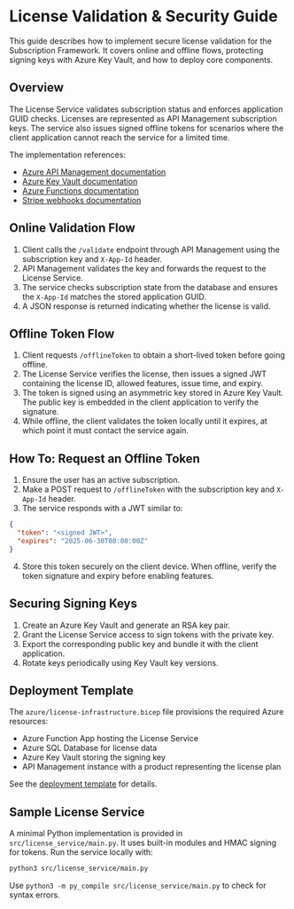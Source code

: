 # License Validation & Security Guide

This guide describes how to implement secure license validation for the Subscription Framework. It covers online and offline flows, protecting signing keys with Azure Key Vault, and how to deploy core components.

## Overview

The License Service validates subscription status and enforces application GUID checks. Licenses are represented as API Management subscription keys. The service also issues signed offline tokens for scenarios where the client application cannot reach the service for a limited time.

The implementation references:

- [Azure API Management documentation](https://learn.microsoft.com/azure/api-management/)
- [Azure Key Vault documentation](https://learn.microsoft.com/azure/key-vault/)
- [Azure Functions documentation](https://learn.microsoft.com/azure/azure-functions/)
- [Stripe webhooks documentation](https://stripe.com/docs/webhooks)

## Online Validation Flow

1. Client calls the `/validate` endpoint through API Management using the subscription key and `X-App-Id` header.
2. API Management validates the key and forwards the request to the License Service.
3. The service checks subscription state from the database and ensures the `X-App-Id` matches the stored application GUID.
4. A JSON response is returned indicating whether the license is valid.

## Offline Token Flow

1. Client requests `/offlineToken` to obtain a short-lived token before going offline.
2. The License Service verifies the license, then issues a signed JWT containing the license ID, allowed features, issue time, and expiry.
3. The token is signed using an asymmetric key stored in Azure Key Vault. The public key is embedded in the client application to verify the signature.
4. While offline, the client validates the token locally until it expires, at which point it must contact the service again.

## How To: Request an Offline Token

1. Ensure the user has an active subscription.
2. Make a POST request to `/offlineToken` with the subscription key and `X-App-Id` header.
3. The service responds with a JWT similar to:

```json
{
  "token": "<signed JWT>",
  "expires": "2025-06-30T00:00:00Z"
}
```

4. Store this token securely on the client device. When offline, verify the token signature and expiry before enabling features.

## Securing Signing Keys

1. Create an Azure Key Vault and generate an RSA key pair.
2. Grant the License Service access to sign tokens with the private key.
3. Export the corresponding public key and bundle it with the client application.
4. Rotate keys periodically using Key Vault key versions.

## Deployment Template

The `azure/license-infrastructure.bicep` file provisions the required Azure resources:

- Azure Function App hosting the License Service
- Azure SQL Database for license data
- Azure Key Vault storing the signing key
- API Management instance with a product representing the license plan

See the [deployment template](../azure/license-infrastructure.bicep) for details.

## Sample License Service

A minimal Python implementation is provided in `src/license_service/main.py`. It uses built-in modules and HMAC signing for tokens. Run the service locally with:

```bash
python3 src/license_service/main.py
```

Use `python3 -m py_compile src/license_service/main.py` to check for syntax errors.

